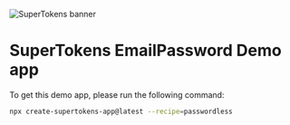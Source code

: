 ![SuperTokens banner](https://raw.githubusercontent.com/supertokens/supertokens-logo/master/images/Artboard%20%E2%80%93%2027%402x.png)

# SuperTokens EmailPassword Demo app

To get this demo app, please run the following command:

```bash
npx create-supertokens-app@latest --recipe=passwordless
```

